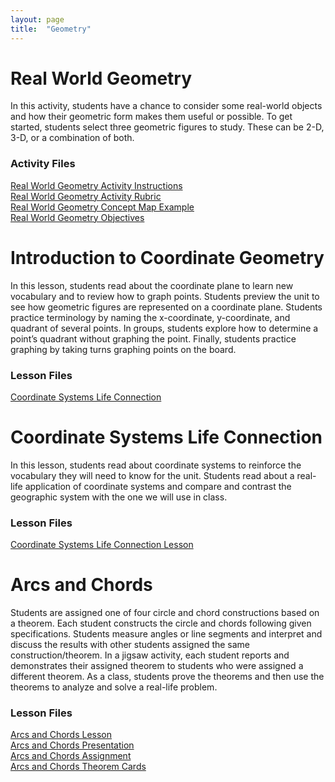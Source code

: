 ```yaml
---
layout: page
title:  "Geometry"
---
```


# Real World Geometry

In this activity, students have a chance to consider some real-world objects and how their geometric form makes them useful or possible. To get started, students select three geometric figures to study. These can be 2-D, 3-D, or a combination of both.

### Activity Files
<a href="https://lisasteaching.github.io/portfolio_teaching/geometry/Real-World-Geometry-Activity-Instructions.pdf" target="_blank">Real World Geometry Activity Instructions</a><br/>
<a href="https://lisasteaching.github.io/portfolio_teaching/geometry/Real-World-Geometry-Activity-Rubric.pdf" target="_blank">Real World Geometry Activity Rubric</a><br/>
<a href="https://lisasteaching.github.io/portfolio_teaching/geometry/Real-World-Geometry-Concept-Map-Example.pdf" target="_blank">Real World Geometry Concept Map Example</a><br/>
<a href="https://lisasteaching.github.io/portfolio_teaching/geometry/Real-World-Geometry-Objectives.pdf" target="_blank">Real World Geometry Objectives</a>

# Introduction to Coordinate Geometry

In this lesson, students read about the coordinate plane to learn new vocabulary and to review how to graph points. Students preview the unit to see how geometric figures are represented on a coordinate plane. Students practice terminology by naming the x-coordinate, y-coordinate, and quadrant of several points. In groups, students explore how to determine a point’s quadrant without graphing the point. Finally, students practice graphing by taking turns graphing points on the board.

### Lesson Files
<a href="https://lisasteaching.github.io/portfolio_teaching/geometry/CoordinateGeom-Introduction-Lesson.pdf" target="_blank">Coordinate Systems Life Connection</a>

# Coordinate Systems Life Connection

In this lesson, students read about coordinate systems to reinforce the vocabulary they will need to know for the unit. Students read about a real-life application of coordinate systems and compare and contrast the geographic system with the one we will use in class.

### Lesson Files
<a href="https://lisasteaching.github.io/portfolio_teaching/geometry/CoordinateGeom-Coordinate-Systems-Lesson.pdf" target="_blank">Coordinate Systems Life Connection Lesson</a>

# Arcs and Chords

Students are assigned one of four circle and chord constructions based on a theorem. Each student constructs the circle and chords following given specifications. Students measure angles or line segments and interpret and discuss the results with other students assigned the same construction/theorem. In a jigsaw activity, each student reports and demonstrates their assigned theorem to students who were assigned a different theorem. As a class, students prove the theorems and then use the theorems to analyze and solve a real-life problem.

### Lesson Files
<a href="https://lisasteaching.github.io/portfolio_teaching/geometry/Arcs-Chords-Lesson-Plan.pdf" target="_blank">Arcs and Chords Lesson</a><br/>
<a href="https://lisasteaching.github.io/portfolio_teaching/geometry/Arcs-Chords-Lesson-Show.ppsx" target="_blank">Arcs and Chords Presentation</a><br/>
<a href="https://lisasteaching.github.io/portfolio_teaching/geometry/Arcs-Chords-Assignment.pdf" target="_blank">Arcs and Chords Assignment</a><br/>
<a href="https://lisasteaching.github.io/portfolio_teaching/geometry/Arcs-Chords-Theorem-Cards.pdf" target="_blank">Arcs and Chords Theorem Cards</a>

